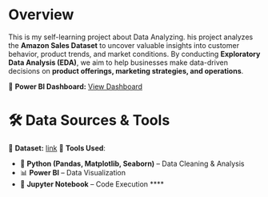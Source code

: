 # Overview
This is my self-learning project about Data Analyzing. his project analyzes the **Amazon Sales Dataset** to uncover valuable insights into customer behavior, product trends, and market conditions. By conducting **Exploratory Data Analysis (EDA)**, we aim to help businesses make data-driven decisions on **product offerings, marketing strategies, and operations**.

🔗 **Power BI Dashboard:** [View Dashboard](https://app.powerbi.com/groups/me/reports/bea31355-fbfa-49ef-9e9e-80318f737125?ctid=40127cd4-45f3-49a3-b05d-315a43a9f033&pbi_source=linkShare)  

# 🛠 Data Sources & Tools  
📌 **Dataset:** [link](https://www.kaggle.com/datasets/karkavelrajaj/amazon-sales-dataset) 
📌 **Tools Used**:  
- 🐍 **Python (Pandas, Matplotlib, Seaborn)** – Data Cleaning & Analysis  
- 📊 **Power BI** – Data Visualization  
- 📝 **Jupyter Notebook** – Code Execution ****
